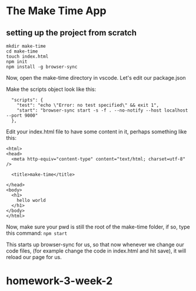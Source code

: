 # The Make Time App

## setting up the project from scratch

```
mkdir make-time
cd make-time
touch index.html
npm init
npm install -g browser-sync
```

Now, open the make-time directory in vscode. Let's edit our package.json

Make the scripts object look like this:
```
  "scripts": {
    "test": "echo \"Error: no test specified\" && exit 1",
    "start": "browser-sync start -s -f . --no-notify --host localhost --port 9000"
  },
```

Edit your index.html file to have some content in it, perhaps something like
this:

```
<html>
<head>
  <meta http-equiv="content-type" content="text/html; charset=utf-8" />

  <title>make-time</title>
  
</head>
<body>
  <h1>
    hello world
  </h1>
</body>
</html>
```

Now, make sure your pwd is still the root of the make-time folder, if so, type
this command: `npm start`

This starts up browser-sync for us, so that now whenever we change our code
files, (for example change the code in index.html and hit save), it will
reload our page for us.
# homework-3-week-2

